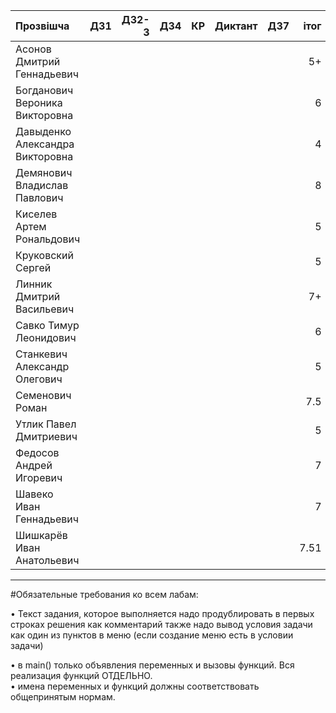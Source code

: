 
|Прозвішча                      |  ДЗ1|ДЗ2-3| ДЗ4 | КР  |Диктант| ДЗ7 |iтог |комментарии |
|:------------------------------|:---:|----:|:---:|----:|:-----:|----:|----:|-----------:|
|Асонов Дмитрий Геннадьевич     |     |     |     |     |       |     |  5+ | 
|Богданович Вероника Викторовна |     |     |     |     |       |     |  6  | |
|Давыденко Александра Викторовна|     |     |     |     |       |     |  4  |
|Демянович Владислав Павлович   |     |     |     |     |       |     |  8|
|Киселев Артем Рональдович      |     |     |     |     |       |     |  5  |
|Круковский Сергей              |     |     |     |     |       |     |  5  ||
|Линник Дмитрий Васильевич      |     |     |     |     |       |     |  7+ |
|Савко Тимур Леонидович         |     |     |     |     |       |     |  6  |
|Станкевич Александр Олегович   |     |     |     |     |       |     |  5  |
|Семенович Роман                |     |     |     |     |       |     |  7.5|
|Утлик Павел Дмитриевич         |     |     |     |     |       |     |  5  |
|Федосов Андрей Игоревич        |     |     |     |     |       |     |  7  | |
|Шавеко Иван Геннадьевич        |     |     |     |     |       |     |  7  | |
|Шишкарёв Иван Анатольевич      |     |     |     |     |       |     | 7.51|

----------------------------------
#Обязательные требования ко всем лабам:

• Текст задания, которое выполняется надо продублировать в первых строках решения как комментарий также надо вывод условия задачи как один из пунктов в меню (если создание меню есть в условии задачи)

• в main() только объявления переменных и вызовы функций. Вся реализация функций ОТДЕЛЬНО.      
• имена переменных и функций должны соответствовать общепринятым нормам.
